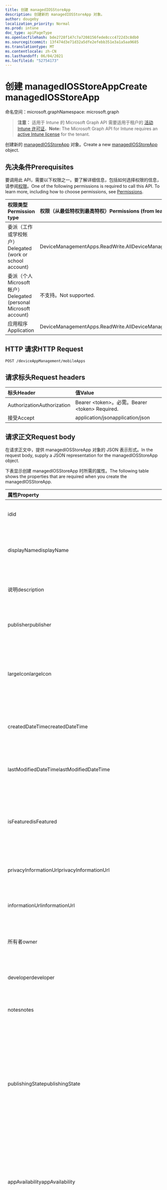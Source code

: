 ```yaml
---
title: 创建 managedIOSStoreApp
description: 创建新的 managedIOSStoreApp 对象。
author: dougeby
localization_priority: Normal
ms.prod: intune
doc_type: apiPageType
ms.openlocfilehash: bde2728f147c7a7208156fede8ccc4722d3c8db0
ms.sourcegitcommit: 13f474d3e71d32a5dfe2efebb351e3a1a5aa9685
ms.translationtype: MT
ms.contentlocale: zh-CN
ms.lasthandoff: 06/04/2021
ms.locfileid: "52754173"
---
```

# <a name="create-managediosstoreapp"></a><span data-ttu-id="74055-103">创建 managedIOSStoreApp</span><span class="sxs-lookup"><span data-stu-id="74055-103">Create managedIOSStoreApp</span></span>

<span data-ttu-id="74055-104">命名空间：microsoft.graph</span><span class="sxs-lookup"><span data-stu-id="74055-104">Namespace: microsoft.graph</span></span>

> <span data-ttu-id="74055-105">**注意：** 适用于 Intune 的 Microsoft Graph API 需要适用于租户的 [活动 Intune 许可证](https://go.microsoft.com/fwlink/?linkid=839381)。</span><span class="sxs-lookup"><span data-stu-id="74055-105">**Note:** The Microsoft Graph API for Intune requires an [active Intune license](https://go.microsoft.com/fwlink/?linkid=839381) for the tenant.</span></span>

<span data-ttu-id="74055-106">创建新的 [managedIOSStoreApp](../resources/intune-apps-managediosstoreapp.md) 对象。</span><span class="sxs-lookup"><span data-stu-id="74055-106">Create a new [managedIOSStoreApp](../resources/intune-apps-managediosstoreapp.md) object.</span></span>

## <a name="prerequisites"></a><span data-ttu-id="74055-107">先决条件</span><span class="sxs-lookup"><span data-stu-id="74055-107">Prerequisites</span></span>
<span data-ttu-id="74055-p101">要调用此 API，需要以下权限之一。要了解详细信息，包括如何选择权限的信息，请参阅[权限](/graph/permissions-reference)。</span><span class="sxs-lookup"><span data-stu-id="74055-p101">One of the following permissions is required to call this API. To learn more, including how to choose permissions, see [Permissions](/graph/permissions-reference).</span></span>

|<span data-ttu-id="74055-110">权限类型</span><span class="sxs-lookup"><span data-stu-id="74055-110">Permission type</span></span>|<span data-ttu-id="74055-111">权限（从最低特权到最高特权）</span><span class="sxs-lookup"><span data-stu-id="74055-111">Permissions (from least to most privileged)</span></span>|
|:---|:---|
|<span data-ttu-id="74055-112">委派（工作或学校帐户）</span><span class="sxs-lookup"><span data-stu-id="74055-112">Delegated (work or school account)</span></span>|<span data-ttu-id="74055-113">DeviceManagementApps.ReadWrite.All</span><span class="sxs-lookup"><span data-stu-id="74055-113">DeviceManagementApps.ReadWrite.All</span></span>|
|<span data-ttu-id="74055-114">委派（个人 Microsoft 帐户）</span><span class="sxs-lookup"><span data-stu-id="74055-114">Delegated (personal Microsoft account)</span></span>|<span data-ttu-id="74055-115">不支持。</span><span class="sxs-lookup"><span data-stu-id="74055-115">Not supported.</span></span>|
|<span data-ttu-id="74055-116">应用程序</span><span class="sxs-lookup"><span data-stu-id="74055-116">Application</span></span>|<span data-ttu-id="74055-117">DeviceManagementApps.ReadWrite.All</span><span class="sxs-lookup"><span data-stu-id="74055-117">DeviceManagementApps.ReadWrite.All</span></span>|

## <a name="http-request"></a><span data-ttu-id="74055-118">HTTP 请求</span><span class="sxs-lookup"><span data-stu-id="74055-118">HTTP Request</span></span>
<!-- {
  "blockType": "ignored"
}
-->
``` http
POST /deviceAppManagement/mobileApps
```

## <a name="request-headers"></a><span data-ttu-id="74055-119">请求标头</span><span class="sxs-lookup"><span data-stu-id="74055-119">Request headers</span></span>
|<span data-ttu-id="74055-120">标头</span><span class="sxs-lookup"><span data-stu-id="74055-120">Header</span></span>|<span data-ttu-id="74055-121">值</span><span class="sxs-lookup"><span data-stu-id="74055-121">Value</span></span>|
|:---|:---|
|<span data-ttu-id="74055-122">Authorization</span><span class="sxs-lookup"><span data-stu-id="74055-122">Authorization</span></span>|<span data-ttu-id="74055-123">Bearer &lt;token&gt;。必需。</span><span class="sxs-lookup"><span data-stu-id="74055-123">Bearer &lt;token&gt; Required.</span></span>|
|<span data-ttu-id="74055-124">接受</span><span class="sxs-lookup"><span data-stu-id="74055-124">Accept</span></span>|<span data-ttu-id="74055-125">application/json</span><span class="sxs-lookup"><span data-stu-id="74055-125">application/json</span></span>|

## <a name="request-body"></a><span data-ttu-id="74055-126">请求正文</span><span class="sxs-lookup"><span data-stu-id="74055-126">Request body</span></span>
<span data-ttu-id="74055-127">在请求正文中，提供 managedIOSStoreApp 对象的 JSON 表示形式。</span><span class="sxs-lookup"><span data-stu-id="74055-127">In the request body, supply a JSON representation for the managedIOSStoreApp object.</span></span>

<span data-ttu-id="74055-128">下表显示创建 managedIOSStoreApp 时所需的属性。</span><span class="sxs-lookup"><span data-stu-id="74055-128">The following table shows the properties that are required when you create the managedIOSStoreApp.</span></span>

|<span data-ttu-id="74055-129">属性</span><span class="sxs-lookup"><span data-stu-id="74055-129">Property</span></span>|<span data-ttu-id="74055-130">类型</span><span class="sxs-lookup"><span data-stu-id="74055-130">Type</span></span>|<span data-ttu-id="74055-131">说明</span><span class="sxs-lookup"><span data-stu-id="74055-131">Description</span></span>|
|:---|:---|:---|
|<span data-ttu-id="74055-132">id</span><span class="sxs-lookup"><span data-stu-id="74055-132">id</span></span>|<span data-ttu-id="74055-133">String</span><span class="sxs-lookup"><span data-stu-id="74055-133">String</span></span>|<span data-ttu-id="74055-134">实体的键。</span><span class="sxs-lookup"><span data-stu-id="74055-134">Key of the entity.</span></span> <span data-ttu-id="74055-135">继承自 [mobileApp](../resources/intune-apps-mobileapp.md)</span><span class="sxs-lookup"><span data-stu-id="74055-135">Inherited from [mobileApp](../resources/intune-apps-mobileapp.md)</span></span>|
|<span data-ttu-id="74055-136">displayName</span><span class="sxs-lookup"><span data-stu-id="74055-136">displayName</span></span>|<span data-ttu-id="74055-137">String</span><span class="sxs-lookup"><span data-stu-id="74055-137">String</span></span>|<span data-ttu-id="74055-138">管理员提供或导入的应用标题。</span><span class="sxs-lookup"><span data-stu-id="74055-138">The admin provided or imported title of the app.</span></span> <span data-ttu-id="74055-139">继承自 [mobileApp](../resources/intune-apps-mobileapp.md)</span><span class="sxs-lookup"><span data-stu-id="74055-139">Inherited from [mobileApp](../resources/intune-apps-mobileapp.md)</span></span>|
|<span data-ttu-id="74055-140">说明</span><span class="sxs-lookup"><span data-stu-id="74055-140">description</span></span>|<span data-ttu-id="74055-141">String</span><span class="sxs-lookup"><span data-stu-id="74055-141">String</span></span>|<span data-ttu-id="74055-142">应用的说明。</span><span class="sxs-lookup"><span data-stu-id="74055-142">The description of the app.</span></span> <span data-ttu-id="74055-143">继承自 [mobileApp](../resources/intune-apps-mobileapp.md)</span><span class="sxs-lookup"><span data-stu-id="74055-143">Inherited from [mobileApp](../resources/intune-apps-mobileapp.md)</span></span>|
|<span data-ttu-id="74055-144">publisher</span><span class="sxs-lookup"><span data-stu-id="74055-144">publisher</span></span>|<span data-ttu-id="74055-145">String</span><span class="sxs-lookup"><span data-stu-id="74055-145">String</span></span>|<span data-ttu-id="74055-146">应用的发布者。</span><span class="sxs-lookup"><span data-stu-id="74055-146">The publisher of the app.</span></span> <span data-ttu-id="74055-147">继承自 [mobileApp](../resources/intune-apps-mobileapp.md)</span><span class="sxs-lookup"><span data-stu-id="74055-147">Inherited from [mobileApp](../resources/intune-apps-mobileapp.md)</span></span>|
|<span data-ttu-id="74055-148">largeIcon</span><span class="sxs-lookup"><span data-stu-id="74055-148">largeIcon</span></span>|[<span data-ttu-id="74055-149">mimeContent</span><span class="sxs-lookup"><span data-stu-id="74055-149">mimeContent</span></span>](../resources/intune-shared-mimecontent.md)|<span data-ttu-id="74055-150">要显示在应用详细信息中并用于图标上传的大图标。</span><span class="sxs-lookup"><span data-stu-id="74055-150">The large icon, to be displayed in the app details and used for upload of the icon.</span></span> <span data-ttu-id="74055-151">继承自 [mobileApp](../resources/intune-apps-mobileapp.md)</span><span class="sxs-lookup"><span data-stu-id="74055-151">Inherited from [mobileApp](../resources/intune-apps-mobileapp.md)</span></span>|
|<span data-ttu-id="74055-152">createdDateTime</span><span class="sxs-lookup"><span data-stu-id="74055-152">createdDateTime</span></span>|<span data-ttu-id="74055-153">DateTimeOffset</span><span class="sxs-lookup"><span data-stu-id="74055-153">DateTimeOffset</span></span>|<span data-ttu-id="74055-154">创建应用的日期和时间。</span><span class="sxs-lookup"><span data-stu-id="74055-154">The date and time the app was created.</span></span> <span data-ttu-id="74055-155">继承自 [mobileApp](../resources/intune-apps-mobileapp.md)</span><span class="sxs-lookup"><span data-stu-id="74055-155">Inherited from [mobileApp](../resources/intune-apps-mobileapp.md)</span></span>|
|<span data-ttu-id="74055-156">lastModifiedDateTime</span><span class="sxs-lookup"><span data-stu-id="74055-156">lastModifiedDateTime</span></span>|<span data-ttu-id="74055-157">DateTimeOffset</span><span class="sxs-lookup"><span data-stu-id="74055-157">DateTimeOffset</span></span>|<span data-ttu-id="74055-158">上次修改应用的日期和时间。</span><span class="sxs-lookup"><span data-stu-id="74055-158">The date and time the app was last modified.</span></span> <span data-ttu-id="74055-159">继承自 [mobileApp](../resources/intune-apps-mobileapp.md)</span><span class="sxs-lookup"><span data-stu-id="74055-159">Inherited from [mobileApp](../resources/intune-apps-mobileapp.md)</span></span>|
|<span data-ttu-id="74055-160">isFeatured</span><span class="sxs-lookup"><span data-stu-id="74055-160">isFeatured</span></span>|<span data-ttu-id="74055-161">Boolean</span><span class="sxs-lookup"><span data-stu-id="74055-161">Boolean</span></span>|<span data-ttu-id="74055-162">指示应用是否被管理员标记为特色的值。继承自 [mobileApp](../resources/intune-apps-mobileapp.md)</span><span class="sxs-lookup"><span data-stu-id="74055-162">The value indicating whether the app is marked as featured by the admin. Inherited from [mobileApp](../resources/intune-apps-mobileapp.md)</span></span>|
|<span data-ttu-id="74055-163">privacyInformationUrl</span><span class="sxs-lookup"><span data-stu-id="74055-163">privacyInformationUrl</span></span>|<span data-ttu-id="74055-164">String</span><span class="sxs-lookup"><span data-stu-id="74055-164">String</span></span>|<span data-ttu-id="74055-165">隐私声明 URL。</span><span class="sxs-lookup"><span data-stu-id="74055-165">The privacy statement Url.</span></span> <span data-ttu-id="74055-166">继承自 [mobileApp](../resources/intune-apps-mobileapp.md)</span><span class="sxs-lookup"><span data-stu-id="74055-166">Inherited from [mobileApp](../resources/intune-apps-mobileapp.md)</span></span>|
|<span data-ttu-id="74055-167">informationUrl</span><span class="sxs-lookup"><span data-stu-id="74055-167">informationUrl</span></span>|<span data-ttu-id="74055-168">String</span><span class="sxs-lookup"><span data-stu-id="74055-168">String</span></span>|<span data-ttu-id="74055-169">详细信息 URL。</span><span class="sxs-lookup"><span data-stu-id="74055-169">The more information Url.</span></span> <span data-ttu-id="74055-170">继承自 [mobileApp](../resources/intune-apps-mobileapp.md)</span><span class="sxs-lookup"><span data-stu-id="74055-170">Inherited from [mobileApp](../resources/intune-apps-mobileapp.md)</span></span>|
|<span data-ttu-id="74055-171">所有者</span><span class="sxs-lookup"><span data-stu-id="74055-171">owner</span></span>|<span data-ttu-id="74055-172">String</span><span class="sxs-lookup"><span data-stu-id="74055-172">String</span></span>|<span data-ttu-id="74055-173">应用的所有者。</span><span class="sxs-lookup"><span data-stu-id="74055-173">The owner of the app.</span></span> <span data-ttu-id="74055-174">继承自 [mobileApp](../resources/intune-apps-mobileapp.md)</span><span class="sxs-lookup"><span data-stu-id="74055-174">Inherited from [mobileApp](../resources/intune-apps-mobileapp.md)</span></span>|
|<span data-ttu-id="74055-175">developer</span><span class="sxs-lookup"><span data-stu-id="74055-175">developer</span></span>|<span data-ttu-id="74055-176">String</span><span class="sxs-lookup"><span data-stu-id="74055-176">String</span></span>|<span data-ttu-id="74055-177">应用的开发者。</span><span class="sxs-lookup"><span data-stu-id="74055-177">The developer of the app.</span></span> <span data-ttu-id="74055-178">继承自 [mobileApp](../resources/intune-apps-mobileapp.md)</span><span class="sxs-lookup"><span data-stu-id="74055-178">Inherited from [mobileApp](../resources/intune-apps-mobileapp.md)</span></span>|
|<span data-ttu-id="74055-179">notes</span><span class="sxs-lookup"><span data-stu-id="74055-179">notes</span></span>|<span data-ttu-id="74055-180">String</span><span class="sxs-lookup"><span data-stu-id="74055-180">String</span></span>|<span data-ttu-id="74055-181">应用的备注。</span><span class="sxs-lookup"><span data-stu-id="74055-181">Notes for the app.</span></span> <span data-ttu-id="74055-182">继承自 [mobileApp](../resources/intune-apps-mobileapp.md)</span><span class="sxs-lookup"><span data-stu-id="74055-182">Inherited from [mobileApp](../resources/intune-apps-mobileapp.md)</span></span>|
|<span data-ttu-id="74055-183">publishingState</span><span class="sxs-lookup"><span data-stu-id="74055-183">publishingState</span></span>|[<span data-ttu-id="74055-184">mobileAppPublishingState</span><span class="sxs-lookup"><span data-stu-id="74055-184">mobileAppPublishingState</span></span>](../resources/intune-apps-mobileapppublishingstate.md)|<span data-ttu-id="74055-185">应用的发布状态。</span><span class="sxs-lookup"><span data-stu-id="74055-185">The publishing state for the app.</span></span> <span data-ttu-id="74055-186">除非应用已发布，否则无法分配应用。</span><span class="sxs-lookup"><span data-stu-id="74055-186">The app cannot be assigned unless the app is published.</span></span> <span data-ttu-id="74055-187">继承自 [mobileApp](../resources/intune-apps-mobileapp.md)。</span><span class="sxs-lookup"><span data-stu-id="74055-187">Inherited from [mobileApp](../resources/intune-apps-mobileapp.md).</span></span> <span data-ttu-id="74055-188">可取值为：`notPublished`、`processing`、`published`。</span><span class="sxs-lookup"><span data-stu-id="74055-188">Possible values are: `notPublished`, `processing`, `published`.</span></span>|
|<span data-ttu-id="74055-189">appAvailability</span><span class="sxs-lookup"><span data-stu-id="74055-189">appAvailability</span></span>|[<span data-ttu-id="74055-190">managedAppAvailability</span><span class="sxs-lookup"><span data-stu-id="74055-190">managedAppAvailability</span></span>](../resources/intune-apps-managedappavailability.md)|<span data-ttu-id="74055-191">应用程序的可用性。</span><span class="sxs-lookup"><span data-stu-id="74055-191">The Application's availability.</span></span> <span data-ttu-id="74055-192">继承自 [managedApp](../resources/intune-apps-managedapp.md)。</span><span class="sxs-lookup"><span data-stu-id="74055-192">Inherited from [managedApp](../resources/intune-apps-managedapp.md).</span></span> <span data-ttu-id="74055-193">可取值为：`global`、`lineOfBusiness`。</span><span class="sxs-lookup"><span data-stu-id="74055-193">Possible values are: `global`, `lineOfBusiness`.</span></span>|
|<span data-ttu-id="74055-194">version</span><span class="sxs-lookup"><span data-stu-id="74055-194">version</span></span>|<span data-ttu-id="74055-195">String</span><span class="sxs-lookup"><span data-stu-id="74055-195">String</span></span>|<span data-ttu-id="74055-196">应用程序的版本。</span><span class="sxs-lookup"><span data-stu-id="74055-196">The Application's version.</span></span> <span data-ttu-id="74055-197">继承自 [managedApp](../resources/intune-apps-managedapp.md)</span><span class="sxs-lookup"><span data-stu-id="74055-197">Inherited from [managedApp](../resources/intune-apps-managedapp.md)</span></span>|
|<span data-ttu-id="74055-198">bundleId</span><span class="sxs-lookup"><span data-stu-id="74055-198">bundleId</span></span>|<span data-ttu-id="74055-199">String</span><span class="sxs-lookup"><span data-stu-id="74055-199">String</span></span>|<span data-ttu-id="74055-200">应用的捆绑 ID。</span><span class="sxs-lookup"><span data-stu-id="74055-200">The app's Bundle ID.</span></span>|
|<span data-ttu-id="74055-201">appStoreUrl</span><span class="sxs-lookup"><span data-stu-id="74055-201">appStoreUrl</span></span>|<span data-ttu-id="74055-202">String</span><span class="sxs-lookup"><span data-stu-id="74055-202">String</span></span>|<span data-ttu-id="74055-203">Apple AppStoreUrl。</span><span class="sxs-lookup"><span data-stu-id="74055-203">The Apple AppStoreUrl.</span></span>|
|<span data-ttu-id="74055-204">applicableDeviceType</span><span class="sxs-lookup"><span data-stu-id="74055-204">applicableDeviceType</span></span>|[<span data-ttu-id="74055-205">iosDeviceType</span><span class="sxs-lookup"><span data-stu-id="74055-205">iosDeviceType</span></span>](../resources/intune-apps-iosdevicetype.md)|<span data-ttu-id="74055-206">可运行此应用的 iOS 体系结构。</span><span class="sxs-lookup"><span data-stu-id="74055-206">The iOS architecture for which this app can run on.</span></span>|
|<span data-ttu-id="74055-207">minimumSupportedOperatingSystem</span><span class="sxs-lookup"><span data-stu-id="74055-207">minimumSupportedOperatingSystem</span></span>|[<span data-ttu-id="74055-208">iosMinimumOperatingSystem</span><span class="sxs-lookup"><span data-stu-id="74055-208">iosMinimumOperatingSystem</span></span>](../resources/intune-apps-iosminimumoperatingsystem.md)|<span data-ttu-id="74055-209">最低受支持操作系统的值。</span><span class="sxs-lookup"><span data-stu-id="74055-209">The value for the minimum supported operating system.</span></span>|



## <a name="response"></a><span data-ttu-id="74055-210">响应</span><span class="sxs-lookup"><span data-stu-id="74055-210">Response</span></span>
<span data-ttu-id="74055-211">如果成功，此方法将在响应正文中返回 `201 Created` 响应代码和 [managedIOSStoreApp](../resources/intune-apps-managediosstoreapp.md) 对象。</span><span class="sxs-lookup"><span data-stu-id="74055-211">If successful, this method returns a `201 Created` response code and a [managedIOSStoreApp](../resources/intune-apps-managediosstoreapp.md) object in the response body.</span></span>

## <a name="example"></a><span data-ttu-id="74055-212">示例</span><span class="sxs-lookup"><span data-stu-id="74055-212">Example</span></span>

### <a name="request"></a><span data-ttu-id="74055-213">请求</span><span class="sxs-lookup"><span data-stu-id="74055-213">Request</span></span>
<span data-ttu-id="74055-214">下面是一个请求示例。</span><span class="sxs-lookup"><span data-stu-id="74055-214">Here is an example of the request.</span></span>
``` http
POST https://graph.microsoft.com/v1.0/deviceAppManagement/mobileApps
Content-type: application/json
Content-length: 1124

{
  "@odata.type": "#microsoft.graph.managedIOSStoreApp",
  "displayName": "Display Name value",
  "description": "Description value",
  "publisher": "Publisher value",
  "largeIcon": {
    "@odata.type": "microsoft.graph.mimeContent",
    "type": "Type value",
    "value": "dmFsdWU="
  },
  "isFeatured": true,
  "privacyInformationUrl": "https://example.com/privacyInformationUrl/",
  "informationUrl": "https://example.com/informationUrl/",
  "owner": "Owner value",
  "developer": "Developer value",
  "notes": "Notes value",
  "publishingState": "processing",
  "appAvailability": "lineOfBusiness",
  "version": "Version value",
  "bundleId": "Bundle Id value",
  "appStoreUrl": "https://example.com/appStoreUrl/",
  "applicableDeviceType": {
    "@odata.type": "microsoft.graph.iosDeviceType",
    "iPad": true,
    "iPhoneAndIPod": true
  },
  "minimumSupportedOperatingSystem": {
    "@odata.type": "microsoft.graph.iosMinimumOperatingSystem",
    "v8_0": true,
    "v9_0": true,
    "v10_0": true,
    "v11_0": true,
    "v12_0": true,
    "v13_0": true,
    "v14_0": true
  }
}
```

### <a name="response"></a><span data-ttu-id="74055-215">响应</span><span class="sxs-lookup"><span data-stu-id="74055-215">Response</span></span>
<span data-ttu-id="74055-p117">下面是一个响应示例。注意：为了简单起见，可能会将此处所示的响应对象截断。将从实际调用中返回所有属性。</span><span class="sxs-lookup"><span data-stu-id="74055-p117">Here is an example of the response. Note: The response object shown here may be truncated for brevity. All of the properties will be returned from an actual call.</span></span>
``` http
HTTP/1.1 201 Created
Content-Type: application/json
Content-Length: 1296

{
  "@odata.type": "#microsoft.graph.managedIOSStoreApp",
  "id": "51b9830f-830f-51b9-0f83-b9510f83b951",
  "displayName": "Display Name value",
  "description": "Description value",
  "publisher": "Publisher value",
  "largeIcon": {
    "@odata.type": "microsoft.graph.mimeContent",
    "type": "Type value",
    "value": "dmFsdWU="
  },
  "createdDateTime": "2017-01-01T00:02:43.5775965-08:00",
  "lastModifiedDateTime": "2017-01-01T00:00:35.1329464-08:00",
  "isFeatured": true,
  "privacyInformationUrl": "https://example.com/privacyInformationUrl/",
  "informationUrl": "https://example.com/informationUrl/",
  "owner": "Owner value",
  "developer": "Developer value",
  "notes": "Notes value",
  "publishingState": "processing",
  "appAvailability": "lineOfBusiness",
  "version": "Version value",
  "bundleId": "Bundle Id value",
  "appStoreUrl": "https://example.com/appStoreUrl/",
  "applicableDeviceType": {
    "@odata.type": "microsoft.graph.iosDeviceType",
    "iPad": true,
    "iPhoneAndIPod": true
  },
  "minimumSupportedOperatingSystem": {
    "@odata.type": "microsoft.graph.iosMinimumOperatingSystem",
    "v8_0": true,
    "v9_0": true,
    "v10_0": true,
    "v11_0": true,
    "v12_0": true,
    "v13_0": true,
    "v14_0": true
  }
}
```




